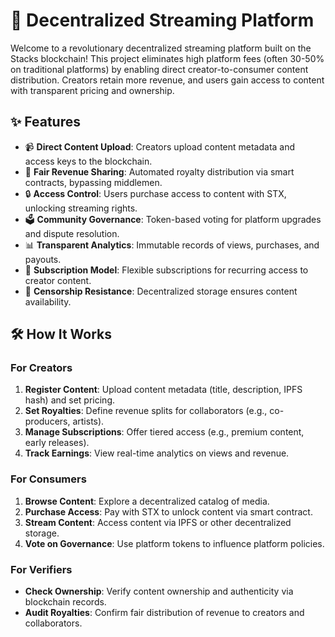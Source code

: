 # 🎥 Decentralized Streaming Platform

Welcome to a revolutionary decentralized streaming platform built on the Stacks blockchain! This project eliminates high platform fees (often 30-50% on traditional platforms) by enabling direct creator-to-consumer content distribution. Creators retain more revenue, and users gain access to content with transparent pricing and ownership.

## ✨ Features

- 📹 **Direct Content Upload**: Creators upload content metadata and access keys to the blockchain.
- 💸 **Fair Revenue Sharing**: Automated royalty distribution via smart contracts, bypassing middlemen.
- 🔒 **Access Control**: Users purchase access to content with STX, unlocking streaming rights.
- 🗳 **Community Governance**: Token-based voting for platform upgrades and dispute resolution.
- 📊 **Transparent Analytics**: Immutable records of views, purchases, and payouts.
- 🔄 **Subscription Model**: Flexible subscriptions for recurring access to creator content.
- 🚫 **Censorship Resistance**: Decentralized storage ensures content availability.

## 🛠 How It Works

### For Creators
1. **Register Content**: Upload content metadata (title, description, IPFS hash) and set pricing.
2. **Set Royalties**: Define revenue splits for collaborators (e.g., co-producers, artists).
3. **Manage Subscriptions**: Offer tiered access (e.g., premium content, early releases).
4. **Track Earnings**: View real-time analytics on views and revenue.

### For Consumers
1. **Browse Content**: Explore a decentralized catalog of media.
2. **Purchase Access**: Pay with STX to unlock content via smart contract.
3. **Stream Content**: Access content via IPFS or other decentralized storage.
4. **Vote on Governance**: Use platform tokens to influence platform policies.

### For Verifiers
- **Check Ownership**: Verify content ownership and authenticity via blockchain records.
- **Audit Royalties**: Confirm fair distribution of revenue to creators and collaborators.

